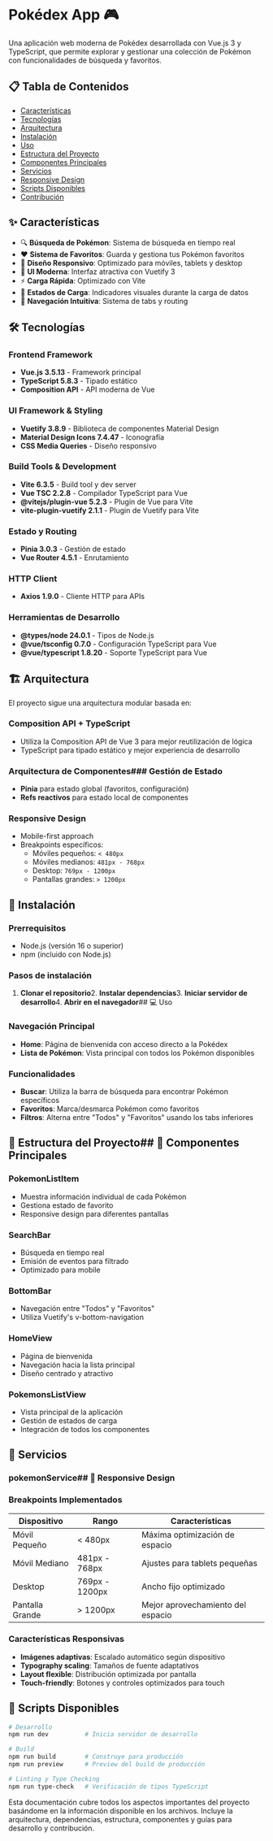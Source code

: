 # Pokédex App 🎮

Una aplicación web moderna de Pokédex desarrollada con Vue.js 3 y TypeScript, que permite explorar y gestionar una colección de Pokémon con funcionalidades de búsqueda y favoritos.

## 📋 Tabla de Contenidos

- [Características](#características)
- [Tecnologías](#tecnologías)
- [Arquitectura](#arquitectura)
- [Instalación](#instalación)
- [Uso](#uso)
- [Estructura del Proyecto](#estructura-del-proyecto)
- [Componentes Principales](#componentes-principales)
- [Servicios](#servicios)
- [Responsive Design](#responsive-design)
- [Scripts Disponibles](#scripts-disponibles)
- [Contribución](#contribución)

## ✨ Características

- 🔍 **Búsqueda de Pokémon**: Sistema de búsqueda en tiempo real
- ❤️ **Sistema de Favoritos**: Guarda y gestiona tus Pokémon favoritos
- 📱 **Diseño Responsivo**: Optimizado para móviles, tablets y desktop
- 🎨 **UI Moderna**: Interfaz atractiva con Vuetify 3
- ⚡ **Carga Rápida**: Optimizado con Vite
- 🔄 **Estados de Carga**: Indicadores visuales durante la carga de datos
- 🧭 **Navegación Intuitiva**: Sistema de tabs y routing

## 🛠 Tecnologías

### Frontend Framework
- **Vue.js 3.5.13** - Framework principal
- **TypeScript 5.8.3** - Tipado estático
- **Composition API** - API moderna de Vue

### UI Framework & Styling
- **Vuetify 3.8.9** - Biblioteca de componentes Material Design
- **Material Design Icons 7.4.47** - Iconografía
- **CSS Media Queries** - Diseño responsivo

### Build Tools & Development
- **Vite 6.3.5** - Build tool y dev server
- **Vue TSC 2.2.8** - Compilador TypeScript para Vue
- **@vitejs/plugin-vue 5.2.3** - Plugin de Vue para Vite
- **vite-plugin-vuetify 2.1.1** - Plugin de Vuetify para Vite

### Estado y Routing
- **Pinia 3.0.3** - Gestión de estado
- **Vue Router 4.5.1** - Enrutamiento

### HTTP Client
- **Axios 1.9.0** - Cliente HTTP para APIs

### Herramientas de Desarrollo
- **@types/node 24.0.1** - Tipos de Node.js
- **@vue/tsconfig 0.7.0** - Configuración TypeScript para Vue
- **@vue/typescript 1.8.20** - Soporte TypeScript para Vue

## 🏗 Arquitectura

El proyecto sigue una arquitectura modular basada en:

### **Composition API + TypeScript**
- Utiliza la Composition API de Vue 3 para mejor reutilización de lógica
- TypeScript para tipado estático y mejor experiencia de desarrollo

### **Arquitectura de Componentes**### **Gestión de Estado**
- **Pinia** para estado global (favoritos, configuración)
- **Refs reactivos** para estado local de componentes

### **Responsive Design**
- Mobile-first approach
- Breakpoints específicos:
    - Móviles pequeños: `< 480px`
    - Móviles medianos: `481px - 768px`
    - Desktop: `769px - 1200px`
    - Pantallas grandes: `> 1200px`

## 🚀 Instalación

### Prerrequisitos
- Node.js (versión 16 o superior)
- npm (incluido con Node.js)

### Pasos de instalación

1. **Clonar el repositorio**2. **Instalar dependencias**3. **Iniciar servidor de desarrollo**4. **Abrir en el navegador**## 💻 Uso

### Navegación Principal
- **Home**: Página de bienvenida con acceso directo a la Pokédex
- **Lista de Pokémon**: Vista principal con todos los Pokémon disponibles

### Funcionalidades
- **Buscar**: Utiliza la barra de búsqueda para encontrar Pokémon específicos
- **Favoritos**: Marca/desmarca Pokémon como favoritos
- **Filtros**: Alterna entre "Todos" y "Favoritos" usando los tabs inferiores

## 📁 Estructura del Proyecto## 🧩 Componentes Principales

### **PokemonListItem**
- Muestra información individual de cada Pokémon
- Gestiona estado de favorito
- Responsive design para diferentes pantallas

### **SearchBar**
- Búsqueda en tiempo real
- Emisión de eventos para filtrado
- Optimizado para mobile

### **BottomBar**
- Navegación entre "Todos" y "Favoritos"
- Utiliza Vuetify's v-bottom-navigation

### **HomeView**
- Página de bienvenida
- Navegación hacia la lista principal
- Diseño centrado y atractivo

### **PokemonsListView**
- Vista principal de la aplicación
- Gestión de estados de carga
- Integración de todos los componentes

## 🔧 Servicios

### **pokemonService**## 📱 Responsive Design

### Breakpoints Implementados

| Dispositivo | Rango | Características |
|-------------|-------|-----------------|
| Móvil Pequeño | < 480px | Máxima optimización de espacio |
| Móvil Mediano | 481px - 768px | Ajustes para tablets pequeñas |
| Desktop | 769px - 1200px | Ancho fijo optimizado |
| Pantalla Grande | > 1200px | Mejor aprovechamiento del espacio |

### Características Responsivas
- **Imágenes adaptivas**: Escalado automático según dispositivo
- **Typography scaling**: Tamaños de fuente adaptativos
- **Layout flexible**: Distribución optimizada por pantalla
- **Touch-friendly**: Botones y controles optimizados para touch

## 📜 Scripts Disponibles

```bash
# Desarrollo
npm run dev          # Inicia servidor de desarrollo

# Build
npm run build        # Construye para producción
npm run preview      # Preview del build de producción

# Linting y Type Checking
npm run type-check   # Verificación de tipos TypeScript
```
Esta documentación cubre todos los aspectos importantes del proyecto basándome en la información disponible en los archivos. Incluye la arquitectura, dependencias, estructura, componentes y guías para desarrollo y contribución.
